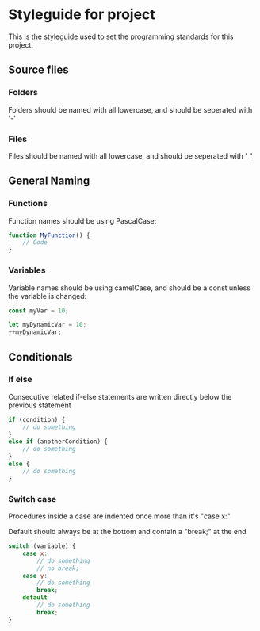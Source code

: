 # Styleguide for project

This is the styleguide used to set the programming standards for this project.

## Source files

### Folders

Folders should be named with all lowercase, and should be seperated with '-'

### Files

Files should be named with all lowercase, and should be seperated with '_'

## General Naming

### Functions

Function names should be using PascalCase:

```js
function MyFunction() {
    // Code
}
```

### Variables

Variable names should be using camelCase, and should be a const unless the variable is changed:

```js
const myVar = 10;

let myDynamicVar = 10;
++myDynamicVar;
```

## Conditionals

### If else

Consecutive related if-else statements are written directly below the previous statement

```js
if (condition) {
    // do something
}
else if (anotherCondition) {
    // do something
}
else {
    // do something
}
```

### Switch case

Procedures inside a case are indented once more than it's "case x:"

Default should always be at the bottom and contain a "break;" at the end

```js
switch (variable) {
    case x:
        // do something
        // no break;
    case y:
        // do something
        break;
    default
        // do something
        break;
}
```
